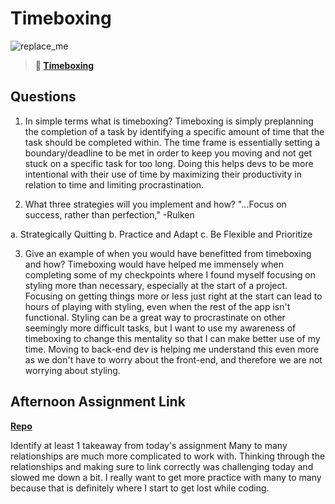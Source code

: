 # Timeboxing

![replace_me](https://codeworks.blob.core.windows.net/public/assets/img/illustrations/placeholder.svg)
> **📖 [Timeboxing](https://codeworksacademy.com/fs-student-guide/resources/wk5/03-Timeboxing)**

## Questions

1. In simple terms what is timeboxing?
Timeboxing is simply preplanning the completion of a task by identifying a specific amount of time that the task should be completed within. The time frame is essentially setting a boundary/deadline to be met in order to keep you moving and not get stuck on a specific task for too long. Doing this helps devs to be more intentional with their use of time by maximizing their productivity in relation to time and limiting procrastination. 

2. What three strategies will you implement and how?
"...Focus on success, rather than perfection," -Rulken

 a. Strategically Quitting
 b. Practice and Adapt
 c. Be Flexible and Prioritize


3. Give an example of when you would have benefitted from timeboxing and how?
Timeboxing would have helped me immensely when completing some of my checkpoints where I found myself focusing on styling more than necessary, especially at the start of a project. Focusing on getting things more or less just right at the start can lead to hours of playing with styling, even when the rest of the app isn't functional. Styling can be a great way to procrastinate on other seemingly more difficult tasks, but I want to use my awareness of timeboxing to change this mentality so that I can make better use of my time. Moving to back-end dev is helping me understand this even more as we don't have to worry about the front-end, and therefore we are not worrying about styling. 


## Afternoon Assignment Link

**[Repo](https://github.com/JordanlDiaz/da-planets)**

Identify at least 1 takeaway from today's assignment
Many to many relationships are much more complicated to work with. Thinking through the relationships and making sure to link correctly was challenging today and slowed me down a bit. I really want to get more practice with many to many because that is definitely where I start to get lost while coding. 
